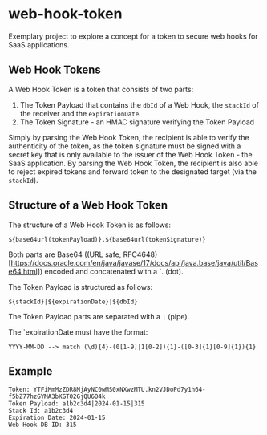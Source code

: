 # web-hook-token

Exemplary project to explore a concept for a token to secure web hooks for SaaS applications.

## Web Hook Tokens
A Web Hook Token is a token that consists of two parts:

1. The Token Payload that contains the `dbId` of a Web Hook, the `stackId` of the receiver and the `expirationDate`.
2. The Token Signature - an HMAC signature verifying the Token Payload

Simply by parsing the Web Hook Token, the recipient is able to verify the authenticity of the token, as the token signature must be signed with a secret key that is only available to the issuer of the Web Hook Token - the SaaS application. By parsing the Web Hook Token, the recipient is also able to reject expired tokens and forward token to the designated target (via the `stackId`).

## Structure of a Web Hook Token

The structure of a Web Hook Token is as follows:

```
${base64url(tokenPayload)}.${base64url(tokenSignature)}
```

Both parts are Base64 ((URL safe, RFC4648)[https://docs.oracle.com/en/java/javase/17/docs/api/java.base/java/util/Base64.html]) encoded and concatenated with a `. (dot).

The Token Payload is structured as follows:
```
${stackId}|${expirationDate}|${dbId}
```

The Token Payload parts are separated with a `|` (pipe).

The `expirationDate must have the format:
```
YYYY-MM-DD --> match (\d){4}-(0[1-9]|1[0-2]){1}-([0-3]{1}[0-9]{1}){1}
```

## Example
```
Token: YTFiMmMzZDR8MjAyNC0wMS0xNXwzMTU.kn2VJDoPd7y1h64-f5bZ77hzGYMA3bKGT02GjQU6O4k
Token Payload: a1b2c3d4|2024-01-15|315
Stack Id: a1b2c3d4
Expiration Date: 2024-01-15
Web Hook DB ID: 315
```
